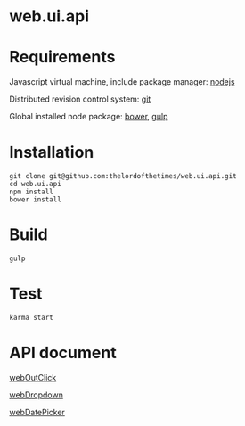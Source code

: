 # web.ui.api

# Requirements

Javascript virtual machine, include package manager: [nodejs](https://nodejs.org/)

Distributed revision control system: [git](https://git-scm.com/downloads)

Global installed node package: [bower](http://bower.io/), [gulp](http://gulpjs.com/)

# Installation

    git clone git@github.com:thelordofthetimes/web.ui.api.git
    cd web.ui.api
    npm install
    bower install
    
# Build

    gulp
    
# Test

    karma start
    
# API document
[webOutClick](doc/web-out-click.js)

[webDropdown](doc/web-dropdown.js)

[webDatePicker](doc/web-date-picker.js)
